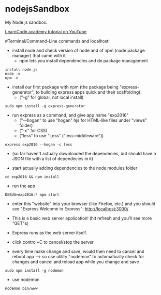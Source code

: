 # nodejsSandbox
My Node.js sandbox.

[LearnCode.academy tutorial on YouTube](https://www.youtube.com/watch?annotation_id=annotation_444363647&feature=iv&index=3&list=PLoYCgNOIyGAApoDfJHjmMgGNlYenKg5jO&src_vid=pU9Q6oiQNd0&v=FqMIyTH9wSg)

#Terminal/Command-Line commands and localhost:

* install node and check version of node and of npm (node package manager) that came with it
    * npm lets you install dependencies and do package management

```
install node.js
node -v
npm -v
```

* install our first package with npm (the package being "express-generator", to building express apps quick and their scaffolding):
    * ("-g" for global, not local install)

```
sudo npm install -g express-generator
```

* run express as a command, and give app name "exp2016"
    * ("--hogan" to use "hogan" hjs for HTML-like files under "views" folder)
    * ("-c" for CSS)
    * ("less" to use "Less" ("less-middleware"))

```
express exp2016 --hogan -c less
```

* (so far haven't actually downloaded the dependecies, but should have a JSON file with a list of dependecies in it)

* start actually adding dependencies to the node modules folder

```
cd exp2016 && npm install
```

* run the app

```
DEBUG=exp2016:* npm start
```

* enter this "website" into your browser (like Firefox, etc.) and you should see "Express Welcome to Express":
[http://localhost:3000/](http://localhost:3000/)

* This is a basic web server application! (hit refresh and you'll see more "GET"s)
* Express runs as the web server itself.

* click control+C to cancel/stop the server

* every time make change and save, would then need to cancel and reboot app --> so use utility "nodemon" to automatically check for changes and cancel and reload app while you change and save

```
sudo npm install -g nodemon
```

* use nodemon

```
nodemon bin/www
```